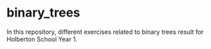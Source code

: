 # binary_trees
In this repository, different exercises related to binary trees result  for Holberton School Year 1.
